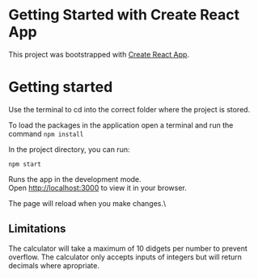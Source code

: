 # Getting Started with Create React App

This project was bootstrapped with [Create React App](https://github.com/facebook/create-react-app).

# Getting started
Use the terminal to cd into the correct folder where the project is stored. 

To load the packages in the application open a terminal and run the command
```npm install```

In the project directory, you can run:

```npm start```

Runs the app in the development mode.\
Open [http://localhost:3000](http://localhost:3000) to view it in your browser.

The page will reload when you make changes.\

## Limitations
The calculator will take a maximum of 10 didgets per number to prevent overflow. 
The calculator only accepts inputs of integers but will return decimals where apropriate. 